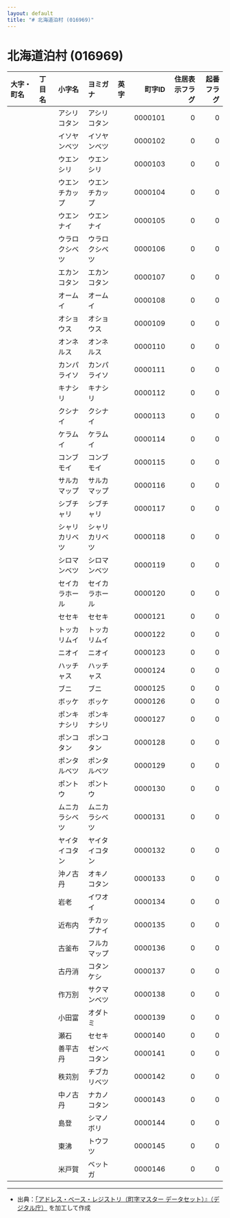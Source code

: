 ```yaml
---
layout: default
title: "# 北海道泊村 (016969)"
---
```


# 北海道泊村 (016969)

| 大字・町名 | 丁目名 | 小字名 | ヨミガナ | 英字 | 町字ID | 住居表示フラグ | 起番フラグ |
|:--------|:------|:------|:-----------------|:---------------------|--------:|----------:|--------:|
|  |  | アシリコタン | アシリコタン |  | 0000101 | 0 | 0 |
|  |  | イソヤンベツ | イソヤンベツ |  | 0000102 | 0 | 0 |
|  |  | ウエンシリ | ウエンシリ |  | 0000103 | 0 | 0 |
|  |  | ウエンチカップ | ウエンチカップ |  | 0000104 | 0 | 0 |
|  |  | ウエンナイ | ウエンナイ |  | 0000105 | 0 | 0 |
|  |  | ウラロクシベツ | ウラロクシベツ |  | 0000106 | 0 | 0 |
|  |  | エカンコタン | エカンコタン |  | 0000107 | 0 | 0 |
|  |  | オームイ | オームイ |  | 0000108 | 0 | 0 |
|  |  | オショウス | オショウス |  | 0000109 | 0 | 0 |
|  |  | オンネルス | オンネルス |  | 0000110 | 0 | 0 |
|  |  | カンパライソ | カンパライソ |  | 0000111 | 0 | 0 |
|  |  | キナシリ | キナシリ |  | 0000112 | 0 | 0 |
|  |  | クシナイ | クシナイ |  | 0000113 | 0 | 0 |
|  |  | ケラムイ | ケラムイ |  | 0000114 | 0 | 0 |
|  |  | コンブモイ | コンブモイ |  | 0000115 | 0 | 0 |
|  |  | サルカマップ | サルカマップ |  | 0000116 | 0 | 0 |
|  |  | シブチャリ | シブチャリ |  | 0000117 | 0 | 0 |
|  |  | シャリカリベツ | シャリカリベツ |  | 0000118 | 0 | 0 |
|  |  | シロマンベツ | シロマンベツ |  | 0000119 | 0 | 0 |
|  |  | セイカラホール | セイカラホール |  | 0000120 | 0 | 0 |
|  |  | セセキ | セセキ |  | 0000121 | 0 | 0 |
|  |  | トッカリムイ | トッカリムイ |  | 0000122 | 0 | 0 |
|  |  | ニオイ | ニオイ |  | 0000123 | 0 | 0 |
|  |  | ハッチャス | ハッチャス |  | 0000124 | 0 | 0 |
|  |  | ブニ | ブニ |  | 0000125 | 0 | 0 |
|  |  | ボッケ | ボッケ |  | 0000126 | 0 | 0 |
|  |  | ポンキナシリ | ポンキナシリ |  | 0000127 | 0 | 0 |
|  |  | ポンコタン | ポンコタン |  | 0000128 | 0 | 0 |
|  |  | ポンタルベツ | ポンタルベツ |  | 0000129 | 0 | 0 |
|  |  | ポントウ | ポントウ |  | 0000130 | 0 | 0 |
|  |  | ムニカラシベツ | ムニカラシベツ |  | 0000131 | 0 | 0 |
|  |  | ヤイタイコタン | ヤイタイコタン |  | 0000132 | 0 | 0 |
|  |  | 沖ノ古丹 | オキノコタン |  | 0000133 | 0 | 0 |
|  |  | 岩老 | イワオイ |  | 0000134 | 0 | 0 |
|  |  | 近布内 | チカップナイ |  | 0000135 | 0 | 0 |
|  |  | 古釜布 | フルカマップ |  | 0000136 | 0 | 0 |
|  |  | 古丹消 | コタンケシ |  | 0000137 | 0 | 0 |
|  |  | 作万別 | サクマンベツ |  | 0000138 | 0 | 0 |
|  |  | 小田富 | オダトミ |  | 0000139 | 0 | 0 |
|  |  | 瀬石 | セセキ |  | 0000140 | 0 | 0 |
|  |  | 善平古丹 | ゼンベコタン |  | 0000141 | 0 | 0 |
|  |  | 秩苅別 | チブカリベツ |  | 0000142 | 0 | 0 |
|  |  | 中ノ古丹 | ナカノコタン |  | 0000143 | 0 | 0 |
|  |  | 島登 | シマノボリ |  | 0000144 | 0 | 0 |
|  |  | 東沸 | トウフツ |  | 0000145 | 0 | 0 |
|  |  | 米戸賀 | ベットガ |  | 0000146 | 0 | 0 |

---

- 出典：[「アドレス・ベース・レジストリ（町字マスター データセット）』（デジタル庁）](https://www.digital.go.jp/policies/base_registry_address/) を加工して作成